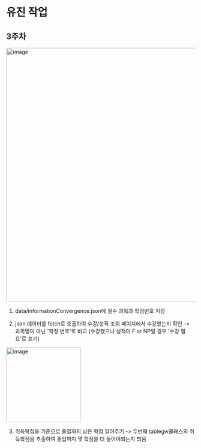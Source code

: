 # 유진 작업


## 3주차
<img width="676" alt="image" src="https://github.com/plz-graduate/Personal-Graduate/assets/136612437/8a02dfb8-8137-4922-b32a-05824d93e97f">

1. data/informationConvergence.json에 필수 과목과 학정번호 저장

2. json 데이터를 fetch로 호출하여 수강/성적 조회 페이지에서 수강했는지 확인 -> 과목명이 아닌 '학정 번호'로 비교 (수강했으나 성적이 F or NP일 경우 '수강 필요'로 표기)


<img width="199" alt="image" src="https://github.com/plz-graduate/Personal-Graduate/assets/136612437/668bd983-77b8-4f6c-aeed-b4abc8903352">

3. 취득학점을 기준으로 졸업까지 남은 학점 알려주기
-> 두번째 tablegw클래스의 취득학점을 추출하여 졸업까지 몇 학점을 더 들어야되는지 띄움